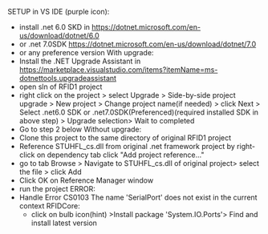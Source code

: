 SETUP in VS IDE (purple icon):
  - install .net 6.0 SKD in https://dotnet.microsoft.com/en-us/download/dotnet/6.0
  - or .net 7.0SDK https://dotnet.microsoft.com/en-us/download/dotnet/7.0
  - or any preference version
  With upgrade:
  - Install the .NET Upgrade Assistant in https://marketplace.visualstudio.com/items?itemName=ms-dotnettools.upgradeassistant
  - open sln of RFID1 project
  - right click on the project > select Upgrade > Side-by-side project upgrade > New project > Change project name(if needed) > click Next > Select .net6.0 SDK or .net7.0SDK(Preferenced)(required installed SDK in above step) > Upgrade selection> Wait to completed
  - Go to step 2 below
  Without upgrade:
  - Clone this project to the same directory of original RFID1 project
  - Reference STUHFL_cs.dll from original .net framework project by right-click on dependency tab  click "Add project reference..."
  - go to tab Browse > Navigate to STUHFL_cs.dll of original project> select the file > click Add
  - Click OK on Reference Manager window
  - run the project
ERROR:
- Handle Error	CS0103	The name 'SerialPort' does not exist in the current context	RFIDCore:
    - click on bulb icon(hint) >Install package 'System.IO.Ports'> Find and install latest version
